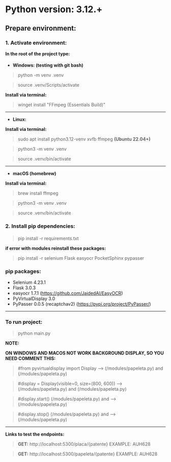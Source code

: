 # Python version: 3.12.+

## Prepare environment:

### 1. Activate environment:
**In the root of the project type:**
####
- **Windows: (testing with git bash)**

> python -m venv .venv

> source .venv/Scripts/activate

 **Install via terminal:** 

> winget install "FFmpeg (Essentials Build)"

---

- **Linux:**

 **Install via terminal:** 

> sudo apt install python3.12-venv xvfb ffmpeg **(Ubuntu 22.04+)**

> python3 -m venv .venv

> source .venv/bin/activate

---

- **macOS (homebrew)**

 **Install via terminal:** 

> brew install ffmpeg

> python3 -m venv .venv

> source .venv/bin/activate

### 2. Install pip dependencies:
####
> pip install -r requirements.txt

**if error with modules reinstall these packages:**

> pip install -r selenium Flask easyocr PocketSphinx pypasser

### pip packages:
 - Selenium 4.23.1 
 - Flask    3.0.3
 - easyocr  1.7.1 (https://github.com/JaidedAI/EasyOCR)
 - PyVirtualDisplay 3.0
 - PyPasser 0.0.5 (recaptchav2) (https://pypi.org/project/PyPasser/)

---

### To run project:
> python main.py


**NOTE:**

**ON WINDOWS AND MACOS NOT WORK BACKGROUND DISPLAY, SO YOU NEED COMMENT THIS:**

> #from pyvirtualdisplay import Display --> (/modules/papeleta.py) and (/modules/papeleta.py)

> #display = Display(visible=0, size=(800, 600)) --> (/modules/papeleta.py) and (/modules/papeleta.py)

> #display.start() (/modules/papeleta.py) and --> (/modules/papeleta.py)

> #display.stop() (/modules/papeleta.py) and --> (/modules/papeleta.py)

---

**Links to test the endpoints:**

> **GET:** http://localhost:5300/placa/{patente} EXAMPLE: AUH628

> **GET:** http://localhost:5300/papeleta/{patente} EXAMPLE: AUH628
